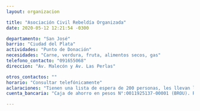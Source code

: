 ```yaml
---
layout: organizacion

title: "Asociación Civil Rebeldía Organizada"
date: 2020-05-12 12:21:54 -0300

departamento: "San José"
barrio: "Ciudad del Plata"
actividades: "Punto de Donación"
necesidades: "Carne, verdura, fruta, alimentos secos, gas"
telefono_contacto: "091655068"
direccion: "Av. Malecón y Av. Las Perlas"

otros_contactos: ""
horario: "Consultar telefónicamente"
aclaraciones: "Tienen una lista de espera de 200 personas, les llevan las viandas a domicilio"
cuenta_bancaria: "Caja de ahorro en pesos N°:0011925137-00001 (BROU). Red Pagos N° 72456.  Abitab : N° 109451 "

---
```

